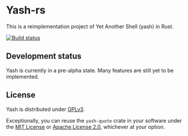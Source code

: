 # Yash-rs

This is a reimplementation project of Yet Another Shell (yash) in Rust.

[![Build status](https://github.com/magicant/yash-rs/actions/workflows/rust.yml/badge.svg)](https://github.com/magicant/yash-rs/actions/workflows/rust.yml)

<!-- TODO Features -->

<!-- TODO Usage -->

## Development status

Yash is currently in a pre-alpha state.
Many features are still yet to be implemented.

## License

Yash is distributed under [GPLv3](yash/LICENSE-GPL).

Exceptionally, you can reuse the `yash-quote` crate in your software
under the [MIT License](yash-quote/LICENSE-MIT) or
[Apache License 2.0](yash-quote/LICENSE-Apache), whichever at your option.
